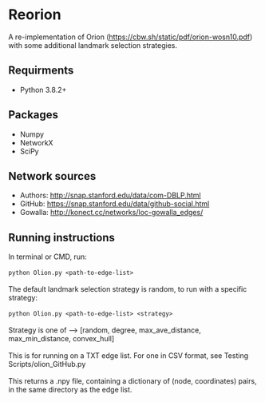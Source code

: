 # Reorion
A re-implementation of Orion (https://cbw.sh/static/pdf/orion-wosn10.pdf) with some additional landmark selection strategies.

## Requirments
* Python 3.8.2+

## Packages
* Numpy
* NetworkX
* SciPy

## Network sources 
* Authors: http://snap.stanford.edu/data/com-DBLP.html
* GitHub: https://snap.stanford.edu/data/github-social.html
* Gowalla: http://konect.cc/networks/loc-gowalla_edges/

## Running instructions
In terminal or CMD, run: 
<br />
<br />
`python Olion.py <path-to-edge-list>`
<br />
<br />
The default landmark selection strategy is random, to run with a specific strategy:
<br />
<br />
`python Olion.py <path-to-edge-list> <strategy>`
<br />
<br />
Strategy is one of --> [random, degree, max_ave_distance, max_min_distance, convex_hull]
<br />
<br />
This is for running on a TXT edge list. For one in CSV format, see Testing Scripts/olion_GitHub.py <br />
<br />
This returns a .npy file, containing a dictionary of (node, coordinates) pairs, in the same directory as the edge list. 
<br /> <br />

